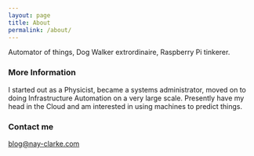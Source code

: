```yaml
---
layout: page
title: About
permalink: /about/
---
```


Automator of things, Dog Walker extrordinaire, Raspberry Pi tinkerer.

### More Information

I started out as a Physicist, became a systems administrator, moved on to doing Infrastructure Automation on a very large scale. Presently have my head in the Cloud and am interested in using machines to predict things.

### Contact me

[blog@nay-clarke.com](mailto:blog@nay-clarke.com)

